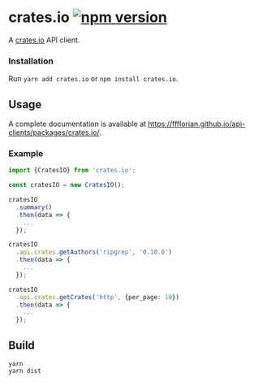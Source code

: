 # crates.io [![npm version](https://img.shields.io/npm/v/crates.io.svg)](https://www.npmjs.com/package/crates.io)

A [crates.io](https://crates.io) API client.

### Installation

Run `yarn add crates.io` or `npm install crates.io`.

## Usage

A complete documentation is available at https://ffflorian.github.io/api-clients/packages/crates.io/.

### Example

```ts
import {CratesIO} from 'crates.io';

const cratesIO = new CratesIO();

cratesIO
  .summary()
  .then(data => {
    ...
  });

cratesIO
  .api.crates.getAuthors('ripgrep', '0.10.0')
  .then(data => {
    ...
  });

cratesIO
  .api.crates.getCrates('http', {per_page: 10})
  .then(data => {
    ...
  });
```

## Build

```
yarn
yarn dist
```
